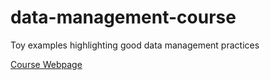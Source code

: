 # data-management-course
Toy examples highlighting good data management practices

[Course Webpage](https://software-skills.neuroinformatics.dev/courses/data-management.html)
